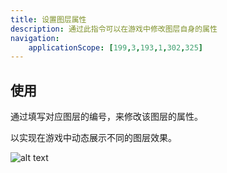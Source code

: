 ```yaml
---
title: 设置图层属性
description: 通过此指令可以在游戏中修改图层自身的属性
navigation:
    applicationScope: [199,3,193,1,302,325]
---
```


## 使用

通过填写对应图层的编号，来修改该图层的属性。

以实现在游戏中动态展示不同的图层效果。

![alt text](https://cdn.gcw.wiki/gcw/image/zh_hans/commands/scene/setlayerattributes/image.png)
